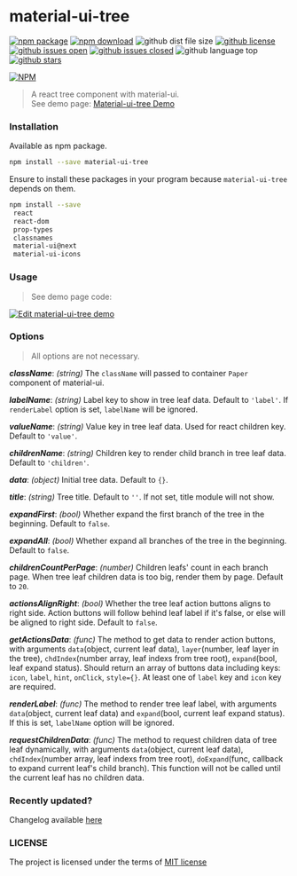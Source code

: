 # material-ui-tree
[![npm package](https://img.shields.io/npm/v/material-ui-tree.svg)](https://www.npmjs.org/package/material-ui-tree)
[![npm download](https://img.shields.io/npm/dt/material-ui-tree.svg)](https://www.npmjs.org/package/material-ui-tree)
![github dist file size](https://img.shields.io/github/size/shallinta/material-ui-tree/dist/index.js.svg)
[![github license](https://img.shields.io/github/license/shallinta/material-ui-tree.svg)](https://github.com/shallinta/material-ui-tree/blob/master/LICENSE)
[![github issues open](https://img.shields.io/github/issues/shallinta/material-ui-tree.svg)](https://github.com/shallinta/material-ui-tree/issues?q=is%3Aopen+is%3Aissue)
[![github issues closed](https://img.shields.io/github/issues-closed/shallinta/material-ui-tree.svg)](https://github.com/shallinta/material-ui-tree/issues?q=is%3Aissue+is%3Aclosed)
![github language top](https://img.shields.io/github/languages/top/shallinta/material-ui-tree.svg)
[![github stars](https://img.shields.io/github/stars/shallinta/material-ui-tree.svg?style=social&label=Stars)](https://github.com/shallinta/material-ui-tree)  

[![NPM](https://nodei.co/npm/material-ui-tree.png?downloads=true&downloadRank=true&stars=true)](https://www.npmjs.com/package/material-ui-tree)
> A react tree component with material-ui.  
> See demo page: [Material-ui-tree Demo](https://wkp03p2jrl.codesandbox.io/)

### Installation
Available as npm package.
```sh
npm install --save material-ui-tree
```
Ensure to install these packages in your program because `material-ui-tree` depends on them.
```sh
npm install --save
 react
 react-dom
 prop-types
 classnames
 material-ui@next
 material-ui-icons
```


### Usage
>  See demo page code:  

[![Edit material-ui-tree demo](https://codesandbox.io/static/img/play-codesandbox.svg)](https://codesandbox.io/s/wkp03p2jrl)


### Options
> All options are not necessary.  

***className***: *(string)* The `className` will passed to container `Paper` component of material-ui.  

***labelName***: *(string)* Label key to show in tree leaf data. Default to `'label'`. If `renderLabel` option is set, `labelName` will be ignored.  

***valueName***: *(string)* Value key in tree leaf data. Used for react children key. Default to `'value'`.  

***childrenName***: *(string)* Children key to render child branch in tree leaf data. Default to `'children'`.  

***data***: *(object)* Initial tree data. Default to `{}`.  

***title***: *(string)* Tree title. Default to `''`. If not set, title module will not show.  

***expandFirst***: *(bool)* Whether expand the first branch of the tree in the beginning. Default to `false`.  

***expandAll***: *(bool)* Whether expand all branches of the tree in the beginning. Default to `false`.  

***childrenCountPerPage***: *(number)* Children leafs' count in each branch page. When tree leaf children data is too big, render them by page. Default to `20`.  

***actionsAlignRight***: *(bool)* Whether the tree leaf action buttons aligns to right side. Action buttons will follow behind leaf label if it's false, or else will be aligned to right side. Default to `false`.  

***getActionsData***: *(func)* The method to get data to render action buttons, with arguments `data`(object, current leaf data), `layer`(number, leaf layer in the tree), `chdIndex`(number array, leaf indexs from tree root), `expand`(bool, leaf expand status). Should return an array of buttons data including keys: `icon`, `label`, `hint`, `onClick`, `style={}`. At least one of `label` key and `icon` key are required.  

***renderLabel***: *(func)* The method to render tree leaf label, with arguments `data`(object, current leaf data) and `expand`(bool, current leaf expand status). If this is set, `labelName` option will be ignored.  

***requestChildrenData***: *(func)* The method to request children data of tree leaf dynamically, with arguments `data`(object, current leaf data), `chdIndex`(number array, leaf indexs from tree root), `doExpand`(func, callback to expand current leaf's child branch). This function will not be called until the current leaf has no children data.  


### Recently updated?
Changelog available [here](https://github.com/shallinta/material-ui-tree/blob/master/CHANGELOG.md)


### LICENSE
The project is licensed under the terms of [MIT license](https://github.com/shallinta/material-ui-tree/blob/master/LICENSE)
